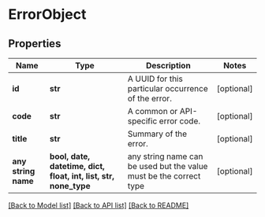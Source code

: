 # ErrorObject


## Properties
Name | Type | Description | Notes
------------ | ------------- | ------------- | -------------
**id** | **str** | A UUID for this particular occurrence of the error. | [optional] 
**code** | **str** | A common or API-specific error code. | [optional] 
**title** | **str** | Summary of the error. | [optional] 
**any string name** | **bool, date, datetime, dict, float, int, list, str, none_type** | any string name can be used but the value must be the correct type | [optional]

[[Back to Model list]](../README.md#documentation-for-models) [[Back to API list]](../README.md#documentation-for-api-endpoints) [[Back to README]](../README.md)


